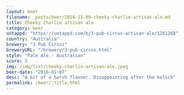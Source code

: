 ```yaml
---
layout: beer
filename: _posts/beer/2016-11-09-cheeky-charlie-artisan-ale.md
title: Cheeky Charlie artisan ale
category: beer
untappd: "https://untappd.com/b/3-pub-circus-artisan-ale/1281268"
country: "Australia"
brewery: "3 Pub Circus"
breweryURL: "/brewery/3-pub-circus.html"
style: "Pale Ale - Australian"
score: 5
img: /img/list/cheeky-charlie-artisan-ale.jpeg
beer-date: "2016-01-07"
desc: "A bit of a harsh flavour. Disappointing after the kolsch"
permalink: /beer/:title.html
---
```

